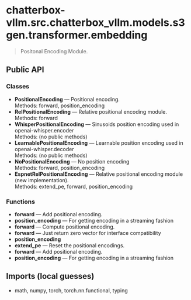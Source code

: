 # chatterbox-vllm.src.chatterbox_vllm.models.s3gen.transformer.embedding

> Positonal Encoding Module.

## Public API

### Classes
- **PositionalEncoding** — Positional encoding.  
  Methods: forward, position_encoding
- **RelPositionalEncoding** — Relative positional encoding module.  
  Methods: forward
- **WhisperPositionalEncoding** — Sinusoids position encoding used in openai-whisper.encoder  
  Methods: (no public methods)
- **LearnablePositionalEncoding** — Learnable position encoding used in openai-whisper.decoder  
  Methods: (no public methods)
- **NoPositionalEncoding** — No position encoding  
  Methods: forward, position_encoding
- **EspnetRelPositionalEncoding** — Relative positional encoding module (new implementation).  
  Methods: extend_pe, forward, position_encoding

### Functions
- **forward** — Add positional encoding.
- **position_encoding** — For getting encoding in a streaming fashion
- **forward** — Compute positional encoding.
- **forward** — Just return zero vector for interface compatibility
- **position_encoding**
- **extend_pe** — Reset the positional encodings.
- **forward** — Add positional encoding.
- **position_encoding** — For getting encoding in a streaming fashion

## Imports (local guesses)
- math, numpy, torch, torch.nn.functional, typing